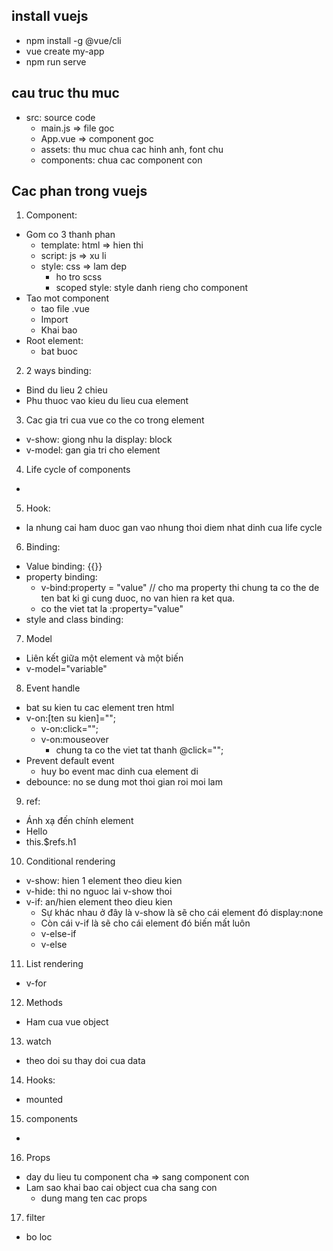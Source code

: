 ## install vuejs
- npm install -g @vue/cli
- vue create my-app
- npm run serve

## cau truc thu muc
- src: source code
  + main.js => file goc
  + App.vue => component goc
  + assets: thu muc chua cac hinh anh, font chu
  + components: chua cac component con
 ## Cac phan trong vuejs
1. Component:
  - Gom co 3 thanh phan
    + template: html => hien thi
    + script: js => xu li
    + style: css => lam dep
      * ho tro scss
      * scoped style: style danh rieng cho component
  - Tao mot component
    + tao file .vue
    + Import 
    + Khai bao
  - Root element:
    + bat buoc

2. 2 ways binding:
  - Bind du lieu 2 chieu
  - Phu thuoc vao kieu du lieu cua element

3. Cac gia tri cua vue co the co trong element
  - v-show: giong nhu la display: block
  - v-model: gan gia tri cho element

4. Life cycle of components
  - 

5. Hook: 
  - la nhung cai ham duoc gan vao nhung thoi diem nhat dinh cua life cycle

6. Binding: 
  - Value binding: {{}}
  - property binding: 
    + v-bind:property = "value" // cho ma property thi chung ta co the de ten bat ki gi cung duoc, no van hien ra ket qua.
    + co the viet tat la :property="value"
  - style and class binding:
7. Model
  - Liên kết giữa một element và một biến
  - v-model="variable"

8. Event handle
  - bat su kien tu cac element tren html
  - v-on:[ten su kien]="";
    + v-on:click="";
    + v-on:mouseover
      * chung ta co the viet tat thanh @click="";
  - Prevent default event
    + huy bo event mac dinh cua element di
  - debounce: no se dung mot thoi gian roi moi lam

9. ref:
  - Ánh xạ đến chính element
  - <hh11 ref="h1">Hello</h11>
  - this.$refs.h1

10. Conditional rendering
  - v-show: hien 1 element theo dieu kien
  - v-hide: thi no nguoc lai v-show thoi
  - v-if: an/hien element theo dieu kien
    + Sự khác nhau ở đây là v-show là sẽ cho cái element đó display:none
    + Còn cái v-if là sẽ cho cái element đó biến mất luôn
    + v-else-if
    + v-else

11. List rendering
  - v-for
  
12. Methods
  - Ham cua vue object

13. watch
  - theo doi su thay doi cua data

14. Hooks:
  - mounted


15. components
  - 

16. Props
  - day du lieu tu component cha => sang component con
  - Lam sao khai bao cai object cua cha sang con
    + dung mang ten cac props
17. filter
  - bo loc
